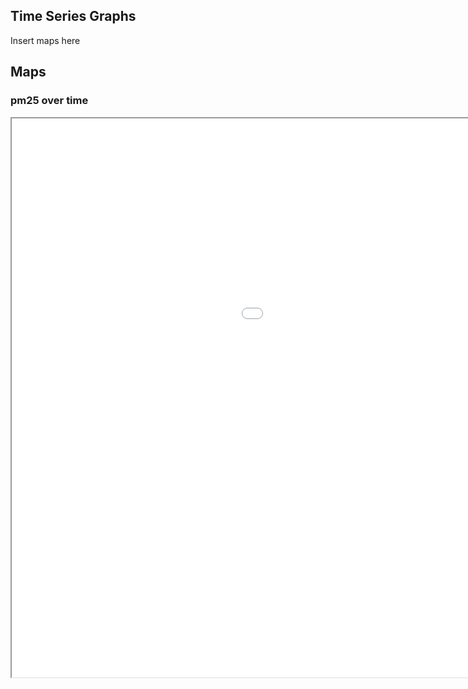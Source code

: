## Time Series Graphs

Insert maps here

## Maps

### pm25 over time

<iframe width="1335px" height="894px" src="<https://prod-useast-a.online.tableau.com/t/pm25dataanalysis/views/dynamicmap/Sheet1?:showAppBanner=false&:display_count=n&:showVizHome=n&:origin=viz_share_link>">

# Header 1 
## Header 2
### Header 3

- Bulleted
- List

